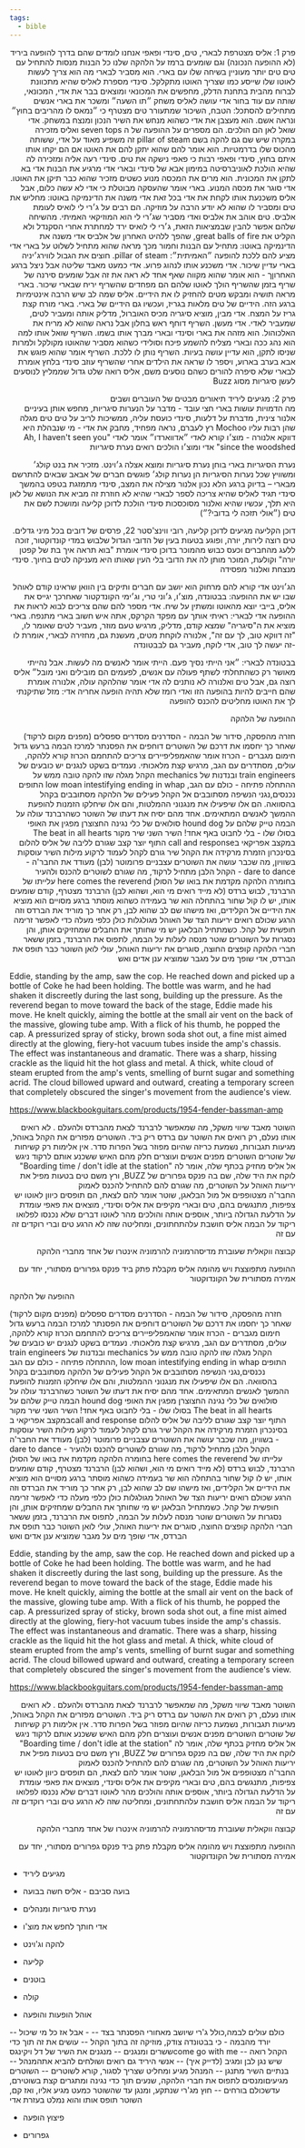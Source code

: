 ```yaml
---
tags:
  - bible
---
```


<div dir="rtl">
פרק 1: 
אליס מצטרפת לבארי, טים, סינדי ופאפי
אנחנו לומדים שהם בדרך להופעה ביריד (לא ההופעה הנכונה) וגם שומעים ברמז על הלהקה שלנו
כל הבנות מנסות להתחיל עם טים
טים יותר מעוניין בשיחה שלו עם בארי. הוא מסביר לבארי מה הוא צריך לעשות לאוטו שלו שייסע כמו שצריך
האוטו מתקלקל. סינדי מספרת לאליס שהיא מתכוונת לברוח מהבית
בתחנת הדלק, מחפשים את המכונאי ומוצאים בבר את אדי, המכונאי, שותה עם עוד בחור
אדי עושה לאליס משחק ״תו השעה״ ומשכר את בארי
אנשים מתחילים להסתכל: הטבח, השיכור שמתעורר
טים מצטרף כי ״נמאס לו מהריבים בחוץ״ ונראה אשם. הוא מעצבן את אדי כשהוא מנחש את השיר הנכון ומנצח במשחק. 
אדי שואל לאן הם הולכים. הם מספרים על ההופעה של ה seven tops ואליס מזכירה במקרה שיש שם גם להקה בשם pillar of steam
זה משפיע מאוד על אדי, ששותה מהכוס שלו בדרמטיות. הוא אומר להם שהוא יתקן להם את האוטו אם הם יקחו אותו איתם
בחוץ, סינדי ופאפי רבות כי פאפי נישקה את טים. סינדי רעה אליה ומזכירה לה שהיא הולכת לאוניברסיטה במימון אבא של סינדי ובארי
אדי מרגיע את הבנות
אדי בא לתקן את המכונית. הוא מרים את המכסה מנוע כשטים מזכיר שהוא כבר תיקן את האוטו. אדי סוגר את מכסה המנוע. 
בארי אומר שהעסקה מבוטלת כי אדי לא עשה כלום, אבל אליס משכנעת אותו לקחת את אדי בכל זאת
אדי משנה את הדינמיקה באוטו: מחליש את טים ומסביר לו שהוא לא יודע הרבה על מוזיקה. הם רבים על ג׳רי לי לואיס לעומת אלביס. טים אוהב את אלביס ואדי מסביר שג׳רי לי הוא המוזיקאי האמיתי. מהשיחה שלהם אפשר להבין שבמציאות הזאת, ג׳רי לי לואיס ירד למחתרת אחרי הסקנדל ולא הקליט את great balls of fire, שהפך ללהיט האחרון של אלביס
אדי משנה את הדינמיקה באוטו: מתחיל עם הבנות וחמור מכך מראה שהוא מתחיל לשלוט על בארי
אדי מציע להם ללכת להופעה ״האמיתית״: pillar of steam. 
חוצים את הגבול לווירג׳יניה
בארי עדיין שיכור. אדי משכנע אותו לנהוג פרוע. אדי כמעט מאבד שליטה אבל ניצל ברגע האחרוןך - הוא אומר שהוא מקווה שאף אחד לא ראה את זה אבל שומעים סירנה של שריף
בזמן שהשריף הולך לאוטו שלהם הם מפחדים שהשריף יריח שבארי שיכור. בארי מראה תושיה ומבקש מטים להחזיק לו את הידיים. אליס שמה לב שיש הרבה אינטימיות ברגע הזה. הידיים של טים מלאות בגריז, ועכשיו גם הידיים של בארי. בארי מורח קצת גריז על המצח. אדי מבין, מוציא סיגריה מכיס האוברול, מדליק אותה ומעביר לטים, שמעביר לאדי. אדי מעשן. 
השריף דוחף ראש בחלון אבל נראה שהוא לא מריח את האלכוהול. הוא מזהה את בארי וסינדי ובארי מברך אותו בשמו. השריף שואל אותו למה הוא נהג ככה ובארי מצליח להשמע פיכח וסולידי כשהוא מסביר שהאוטו מקולקל ולמרות שניסו לתקן, הוא עדיין עושה בעיות. השריף נותן לו ללכת. 
השריף אומר שהוא פוגש את אבא בערב בארוע, ויספר לו שראה את הילדים
אחרי שהשריף עוזב סינדי בלחץ אומרת לבארי שלא סיפרה להורים 
כשהם נוסעים משם, אליס רואה שלט גדול שממליץ לנוסעים לעשן סיגריות מסוג Buzz




פרק 2:
מגיעים ליריד 
תיאורים 
מבטים של העוברים ושבים			
מה הדמויות עושות
בארי חצי עובד - מדבר על הנערות סיגריות, מחפש אותן בעיניים
אלנור צינית, מדברת על דלעות, סינדי כועסת עליה, ממשיכות לריב על טים
טים מגלה שהן רבות עליו
Mochoo רץ לעברם, נראה מפחיד, מחבק את אדי - מי שנבהלת היא דווקא אלנורה - מוצ׳ו קורא לאדי ״אדווארדו״ אומר לאדי "Ah, I haven't seen you since the woodshed" 
אדי ומוצ׳ו הולכים
רואים נערת סיגריות 

נערת הסיגריות
בארי בוחן נערת סיגריות ומוצא אצלה ג׳וינט. מזכיר את בנט קולג׳ ומשוויץ שכל נערות הסיגריות הן נערות קולג׳
פוגשים חברים של אבאב שבאים להתרשם מבארי – בדיוק ברגע הלא נכון
אלנור מצילה את המצב, סינדי מתמזגת בטפט
בהמשך סינדי תגיד לאליס שהיא צריכה לספר לבארי שהיא לא חוזרת
זה מביא את הנושא של לאן היא תלך, עכשיו שהיא ואלנור מסוכסכות
סינדי הולכת לדוכן קליעה ומושכת לשם את טים (״אולי תזכה לי בדובי?״)

דוכן הקליעה
מגיעים לדוכן קליעה, רובי ווינצ'סטר 22,  פרסים של דובים בכל מיני גדלים. טים רוצה לירות, יורה, ופוגע בטעות בעין של הדובי הגדול שלבוש במדי קונדוקטור, זוכה ללעג מהחברים וכעס כבוש מהמוכר בדוכן 
סינדי אומרת "בוא תראה איך בת של קפטן יורה" וקולעת, המוכר מותן לה את הדובי בלי העין שאותו היא מעניקה לטים בחיוך.
סינדי מנצחת ואלנור מפסידה

הג׳וינט 
אדי קורא להם מרחוק
הוא יושב עם חברים ותיקים בין הוואן שראינו קודם לאוהל שבו יש את ההופעה: בבטונדה, מוצ׳ו, ג׳וני טרי, וג׳ימי הקונדקטור שאחרכך יגייס את אליס, בייבי יוצא מהאוטו ומשתין על שיח. 
אדי מספר להם שהם צריכים לבוא לראות את ההופעה
אדי לבארי: ראיתי אותך עם מפקד הקרקס, אתה איש חשוב
בארי מתנפח. בארי מוציא את ה"סיגריה" שמצא קודם, מדליק, מרגיש טעם מוזר, מעביר לטים שאומר לו, "זה דווקא טוב, לך עם זה", אלנורה לוקחת מטים, מעשנת גם, מחזירה לבארי, אומרת לו -זה יעשה לך טוב, אדי לוקח, מעביר גם לבבטונדה


בבטונדה לבארי: ״אני הייתי נסיך פעם. הייתי אומר לאנשים מה לעשות. אבל נהייתי מאושר רק כשהתחלתי לשתף פעולה עם אנשים, לפעמים הם מובילים ואני מובל״
אליס רוצה גם, אבל טים ואלנורה לא נותנים לה
אדי אומר שהלהקה עולה, אלנורה אומרת שהם חייבים להיות בהופעה הזו ואדי רומז שלא תהיה הופעה אחריה
אדי: מזל שתיקנתי לך את האוטו 
מחליטים להכנס להופעה




ההופעה של הלהקה

חזרה מהפסקה, סידור של הבמה - הסדרנים מסדרים ספסלים (מפנים מקום לרקוד) שאחר כך יחסמו את דרכם של השוטרים
דוחפים את הפסנתר למרכז הבמה ברעש גדול
חימום מגברים - הכרוז אומר שהאמפליפיירים צריכים להתחמם
הכרוז קורא ללהקה, עולים, מסתדרים עם הגב, מרגיש קצת מלאכותי. נעמדים בשקט
לנגנים יש כובעים של train engineers ובנדנות של mechanics
הקהל מגלה שזו להקה טובה ממש על ההתחלה
פתיחה - כולם עם הגב, low moan intestifying ending in whap
התופים נכנסים,נגני הנשיפה מסתובבים אל הקהל
פעילים של הלהקה מסתובבים בקהל בהסוואה. הם אלו שיפעילו את מנגנוני ההמלטות, והם אלו שיחלקו הזמנות להופעת ההמשך לאנשים המתאימים. אחד מהם יסיח את דעתו של השוטר כשהרברנד עולה על הבמה
טייק שלהם על hound dog
סולואים של כלי נגינה
החצוצרן מפגין את האופי בסולו שלו - בלי לחבוט באף אחד!
השיר השני שיר מקור The beat in all hearts
במקצב אפריקאי
בcall and response
התוף יוצר קצב שגורם לליבה של אליס להלום בסינכרון
הזמרת מרקידה את הקהל
שיר גורם לקהל לעמוד לרקוע
מילות השיר עוסקות בשוויון, מה שכבר עושה את השוטרים עצבניים
פרומוטר (לבן) מעודד את החבר'ה - dare to dance - הקהל הלבן מתחיל לרקוד, מה שגורם לשוטרים להכנס ולהעיר בחומרה
הלהקה מקדמת את בואו של הסולן here comes the reverend
עלייתו של הרברנד, לבוש ברדס (לא מייד רואים מי הוא, ושהוא לבן)
הרברנד מצטרף, קודם שומעים אותו, יש לו קול שחור
בהתחלה הוא שר בעמידה כשהוא מוסתר 
ברגע מסויים הוא מוציא את הידיים אל הקלידים, ואז מישהו שם לב שהוא לבן, רק אחר כך מוריד את הברדס וזה הרגע שכולם רואים
יריעות הצד של האוהל מגולגלות כולן כלפי מעלה כדי לאפשר זרימה חופשית של קהל. כשמתחיל הבלאגן יש מי שחותך את החבלים שמחזיקים אותן, והן נסגרות על השוטרים
שוטר מנסה לעלות על הבמה,  לתפוס את הרברנד, בזמן ששאר חברי הלהקה קופצים החוצה, סוגרים את יריעות האוהל, עולי לואן
השוטר כבר תופס את הברדס, אדי שופך מים על מגבר שמוציא ענן אדים ואש 
</div>



Eddie, standing by the amp, saw the cop. He reached down and picked up a bottle of Coke he had been holding. The bottle was warm, and he had shaken it discreetly during the last song, building up the pressure. As the reverend began to move toward the back of the stage, Eddie made his move.
He knelt quickly, aiming the bottle at the small air vent on the back of the massive, glowing tube amp. With a flick of his thumb, he popped the cap. A pressurized spray of sticky, brown soda shot out, a fine mist aimed directly at the glowing, fiery-hot vacuum tubes inside the amp's chassis.
The effect was instantaneous and dramatic. There was a sharp, hissing crackle as the liquid hit the hot glass and metal. A thick, white cloud of steam erupted from the amp's vents, smelling of burnt sugar and something acrid. The cloud billowed upward and outward, creating a temporary screen that completely obscured the singer's movement from the audience's view.

https://www.blackbookguitars.com/products/1954-fender-bassman-amp 

<div dir="rtl">

השוטר מאבד שיווי משקל, מה שמאפשר לרברנד לצאת מהברדס ולהעלם . לא רואים אותו נעלם, רק רואים את השוטר עם ברדס ריק ביד.
השוטרים מפזרים את הקהל באוהל, מגיעות תגבורות, נשמעת כריזה שהיום מפוזר בשל הפרות סדר. אין אלימות רק קשיחות של שוטרים
השוטרים מפנים אנשים ועוצרים חלק מהם
האיש ששכנע אותם לרקוד ניגש אל אליס מחזיק בכתף שלה, אומר לה "Boarding time / don't idle at the station" לוקח את היד שלה, שם בה פנקס גפרורים של BUZZ, ורץ משם
טים בטעות מפיל את יריעות האוהל על השוטרים, מה שגורם להם להתחיל להכנס לאמוק					
החבר'ה מצטופפים אל מול הבלאגן, שוטר אומר להם לצאת, הם תופסים כיוון לאוטו
יש צפיפות, מתנגשים בהם, טים ובארי מקיפים את אליס וסינדי, מוצאים את פאפי עומדת על הדלעת הגדולה ביותר, אוספים אותה והולכים מהר לאוטו
דברים שלא נכנסו לפלואו
 ריקוד על הבמה
אליס חושבת עלהתחתונים,  ומחליטה שזה לא הרגע
טים וברי רוקדים זה עם זה 


קבוצה ווקאלית שעוברת מדיסהרמוניה להרמוניה
אינטרו של אחד מחברי הלהקה

ההופעה מתפוצצת ויש מהומה
אליס מקבלת פתק ביד פנקס גפרורים מסתורי, יחד עם אמירה מסתורית של הקונדוקטור 
</div>

ההופעה של הלהקה

חזרה מהפסקה, סידור של הבמה - הסדרנים מסדרים ספסלים (מפנים מקום לרקוד) שאחר כך יחסמו את דרכם של השוטרים
דוחפים את הפסנתר למרכז הבמה ברעש גדול
חימום מגברים - הכרוז אומר שהאמפליפיירים צריכים להתחמם
הכרוז קורא ללהקה, עולים, מסתדרים עם הגב, מרגיש קצת מלאכותי. נעמדים בשקט
לנגנים יש כובעים של train engineers ובנדנות של mechanics
הקהל מגלה שזו להקה טובה ממש על ההתחלה
פתיחה - כולם עם הגב, low moan intestifying ending in whap
התופים נכנסים,נגני הנשיפה מסתובבים אל הקהל
פעילים של הלהקה מסתובבים בקהל בהסוואה. הם אלו שיפעילו את מנגנוני ההמלטות, והם אלו שיחלקו הזמנות להופעת ההמשך לאנשים המתאימים. אחד מהם יסיח את דעתו של השוטר כשהרברנד עולה על הבמה
טייק שלהם על hound dog
סולואים של כלי נגינה
החצוצרן מפגין את האופי בסולו שלו - בלי לחבוט באף אחד!
השיר השני שיר מקור The beat in all hearts
במקצב אפריקאי
בcall and response
התוף יוצר קצב שגורם לליבה של אליס להלום בסינכרון
הזמרת מרקידה את הקהל
שיר גורם לקהל לעמוד לרקוע
מילות השיר עוסקות בשוויון, מה שכבר עושה את השוטרים עצבניים
פרומוטר (לבן) מעודד את החבר'ה - dare to dance - הקהל הלבן מתחיל לרקוד, מה שגורם לשוטרים להכנס ולהעיר בחומרה
הלהקה מקדמת את בואו של הסולן here comes the reverend
עלייתו של הרברנד, לבוש ברדס (לא מייד רואים מי הוא, ושהוא לבן)
הרברנד מצטרף, קודם שומעים אותו, יש לו קול שחור
בהתחלה הוא שר בעמידה כשהוא מוסתר 
ברגע מסויים הוא מוציא את הידיים אל הקלידים, ואז מישהו שם לב שהוא לבן, רק אחר כך מוריד את הברדס וזה הרגע שכולם רואים
יריעות הצד של האוהל מגולגלות כולן כלפי מעלה כדי לאפשר זרימה חופשית של קהל. כשמתחיל הבלאגן יש מי שחותך את החבלים שמחזיקים אותן, והן נסגרות על השוטרים
שוטר מנסה לעלות על הבמה,  לתפוס את הרברנד, בזמן ששאר חברי הלהקה קופצים החוצה, סוגרים את יריעות האוהל, עולי לואן
השוטר כבר תופס את הברדס, אדי שופך מים על מגבר שמוציא ענן אדים ואש 
</div>



Eddie, standing by the amp, saw the cop. He reached down and picked up a bottle of Coke he had been holding. The bottle was warm, and he had shaken it discreetly during the last song, building up the pressure. As the reverend began to move toward the back of the stage, Eddie made his move.
He knelt quickly, aiming the bottle at the small air vent on the back of the massive, glowing tube amp. With a flick of his thumb, he popped the cap. A pressurized spray of sticky, brown soda shot out, a fine mist aimed directly at the glowing, fiery-hot vacuum tubes inside the amp's chassis.
The effect was instantaneous and dramatic. There was a sharp, hissing crackle as the liquid hit the hot glass and metal. A thick, white cloud of steam erupted from the amp's vents, smelling of burnt sugar and something acrid. The cloud billowed upward and outward, creating a temporary screen that completely obscured the singer's movement from the audience's view.

https://www.blackbookguitars.com/products/1954-fender-bassman-amp 

<div dir="rtl">

השוטר מאבד שיווי משקל, מה שמאפשר לרברנד לצאת מהברדס ולהעלם . לא רואים אותו נעלם, רק רואים את השוטר עם ברדס ריק ביד.
השוטרים מפזרים את הקהל באוהל, מגיעות תגבורות, נשמעת כריזה שהיום מפוזר בשל הפרות סדר. אין אלימות רק קשיחות של שוטרים
השוטרים מפנים אנשים ועוצרים חלק מהם
האיש ששכנע אותם לרקוד ניגש אל אליס מחזיק בכתף שלה, אומר לה "Boarding time / don't idle at the station" לוקח את היד שלה, שם בה פנקס גפרורים של BUZZ, ורץ משם
טים בטעות מפיל את יריעות האוהל על השוטרים, מה שגורם להם להתחיל להכנס לאמוק					
החבר'ה מצטופפים אל מול הבלאגן, שוטר אומר להם לצאת, הם תופסים כיוון לאוטו
יש צפיפות, מתנגשים בהם, טים ובארי מקיפים את אליס וסינדי, מוצאים את פאפי עומדת על הדלעת הגדולה ביותר, אוספים אותה והולכים מהר לאוטו
דברים שלא נכנסו לפלואו
 ריקוד על הבמה
אליס חושבת עלהתחתונים,  ומחליטה שזה לא הרגע
טים וברי רוקדים זה עם זה 


קבוצה ווקאלית שעוברת מדיסהרמוניה להרמוניה
אינטרו של אחד מחברי הלהקה

ההופעה מתפוצצת ויש מהומה
אליס מקבלת פתק ביד פנקס גפרורים מסתורי, יחד עם אמירה מסתורית של הקונדוקטור 
</div>


- מגיעים ליריד

- בועה סביבם - אליס חשה בבועה 

- נערת סיגריות ומנהלים 

- אדי חותך לחפש את מוצ'ו

- להקה וג'וינט

- קליעה

- בוטנים

- קולה

- אוהל הופעות והופעה

-- כולם עולים לבמה,כולל ג'רי שיושב מאחורי הפסנתר בצד
-- - אבל אז כל מי שיכול יורד מהבמה - כי בבטונדה צודק, מוזיקה זה בתוך הקהל
-- עושים את זה תוך כדי ששרים ומנגנים
-- מנגנים את השיר של דל ויקינגסcome go with me
-- הקהל רואה שיש נגן לבן ומגיב (לדייק איך)
-- אנשי היריד גם רואים ושולחים להביא אתהמנהל
-- בנתיים השיר מתנגן
-- המנהל מגיע ומחליט שצריך לסגור, קורא לשוטרים
-- השוטרים מגיעיםומנסים לתפוס את חברי הלהקה, שנעים תוך כדי נגינה ומתגרים קצת בשוטירם, עדשכולם בורחים
-- חוץ מג'רי שנתקע, ומנגן עד שהשוטר כמעט מגיע אליו, ואז קם, השוטר תופס אותו והוא נמלט בעזרת אדי

- פיצוץ הופעה 

- גפרורים
